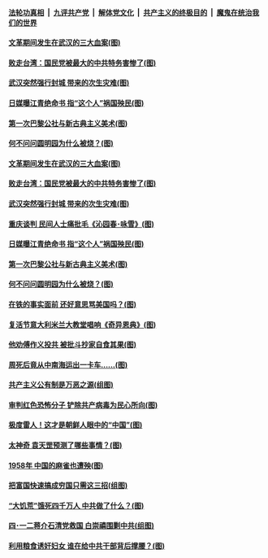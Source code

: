 

####  [法轮功真相](../../../../basic/blob/master/README.md?t=04180130) &nbsp;|&nbsp; [九评共产党](../../../../9ping.md/blob/master/README.md?t=04180130) &nbsp;|&nbsp; [解体党文化](../../../../jtdwh.md/blob/master/README.md?t=04180130)  &nbsp;|&nbsp; [共产主义的终极目的](../../../../gczydzjmd.md/blob/master/README.md?t=04180130) &nbsp;|&nbsp; [魔鬼在统治我们的世界](../../../../mgztzwmdsj.md/blob/master/README.md?t=04180130) 

#### [文革期间发生在武汉的三大血案(图)](../pages/p6/930112.md?t=04180130) 

#### [败走台湾：国民党被最大的中共特务害惨了(图)](../pages/p6/928498.md?t=04180130) 

#### [武汉突然强行封城 带来的次生灾难(图)](../pages/p6/930083.md?t=04180130) 

#### [日媒曝江青绝命书 指“这个人”祸国殃民(图)](../pages/p6/928504.md?t=04180130) 

#### [第一次巴黎公社与新古典主义美术(图)](../pages/p6/930007.md?t=04180130) 

#### [何不问问圆明园为什么被烧？(图)](../pages/p6/929729.md?t=04180130) 

#### [文革期间发生在武汉的三大血案(图)](../pages/p6/930112.md?t=04180130) 

#### [败走台湾：国民党被最大的中共特务害惨了(图)](../pages/p6/928498.md?t=04180130) 

#### [武汉突然强行封城 带来的次生灾难(图)](../pages/p6/930083.md?t=04180130) 

#### [重庆谈判 民间人士痛批毛《沁园春･咏雪》(图)](../pages/p6/929455.md?t=04180130) 

#### [日媒曝江青绝命书 指“这个人”祸国殃民(图)](../pages/p6/928504.md?t=04180130) 

#### [第一次巴黎公社与新古典主义美术(图)](../pages/p6/930007.md?t=04180130) 

#### [何不问问圆明园为什么被烧？(图)](../pages/p6/929729.md?t=04180130) 

#### [在铁的事实面前 还好意思骂美国吗？(图)](../pages/p6/929890.md?t=04180130) 

#### [复活节意大利米兰大教堂唱响《奇异恩典》(图)](../pages/p6/929866.md?t=04180130) 

#### [他劝傅作义投共 被批斗抄家自食其果(图)](../pages/p6/929166.md?t=04180130) 

#### [周死后竟从中南海运出一卡车……(图)](../pages/p6/928502.md?t=04180130) 

#### [共产主义公有制是万恶之源(组图)](../pages/p6/929452.md?t=04180130) 

#### [审判红色恐怖分子 铲除共产病毒为民心所向(图)](../pages/p6/929704.md?t=04180130) 

#### [极度雷人！这才是朝鲜人眼中的“中国”(图)](../pages/p6/928495.md?t=04180130) 

#### [太神奇 袁天罡预测了哪些事情？(图)](../pages/p6/929627.md?t=04180130) 

#### [1958年 中国的麻雀也遭殃(图)](../pages/p6/929082.md?t=04180130) 

#### [把富国快速搞成穷国只需这三招(组图)](../pages/p6/929509.md?t=04180130) 

#### [“大饥荒”饿死四千万人 中共做了什么？(图)](../pages/p6/929250.md?t=04180130) 

#### [四･一二蒋介石清党救国 白崇禧围剿中共(组图)](../pages/p6/928827.md?t=04180130) 

#### [利用粮食诱奸妇女 谁在给中共干部背后撑腰？(图)](../pages/p6/929274.md?t=04180130) 


